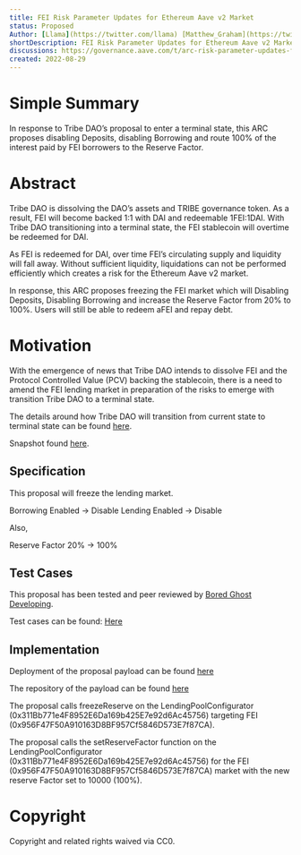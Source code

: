 ```yaml
---
title: FEI Risk Parameter Updates for Ethereum Aave v2 Market
status: Proposed
Author: [Llama](https://twitter.com/llama) [Matthew_Graham](https://twitter.com/Matthew_Graham_) [defijesus.eth](https://twitter.com/eldefijesus)
shortDescription: FEI Risk Parameter Updates for Ethereum Aave v2 Market
discussions: https://governance.aave.com/t/arc-risk-parameter-updates-for-ethereum-aave-v2-market/9393
created: 2022-08-29
---
```


# Simple Summary

In response to Tribe DAO’s proposal to enter a terminal state, this ARC proposes disabling Deposits, disabling Borrowing and route 100% of the interest paid by FEI borrowers to the Reserve Factor.

# Abstract

Tribe DAO is dissolving the DAO’s assets and TRIBE governance token. As a result, FEI will become backed 1:1 with DAI and redeemable 1FEI:1DAI. With Tribe DAO transitioning into a terminal state, the FEI stablecoin will overtime be redeemed for DAI.

As FEI is redeemed for DAI, over time FEI’s circulating supply and liquidity will fall away. Without sufficient liquidity, liquidations can not be performed efficiently which creates a risk for the Ethereum Aave v2 market.

In response, this ARC proposes freezing the FEI market which will Disabling Deposits, Disabling Borrowing and increase the Reserve Factor from 20% to 100%. Users will still be able to redeem aFEI and repay debt. 

# Motivation

With the emergence of news that Tribe DAO intends to dissolve FEI and the Protocol Controlled Value (PCV) backing the stablecoin, there is a need to amend the FEI lending market in preparation of the risks to emerge with transition Tribe DAO to a terminal state.

The details around how Tribe DAO will transition from current state to terminal state can be found [here](https://tribe.fei.money/t/tip-121-proposal-for-the-future-of-the-tribe-dao/4475).

Snapshot found [here](https://snapshot.org/#/aave.eth/proposal/0x19df23070be999efbb7caf6cd35c320eb74dd119bcb15d003dc2e82c2bbd0d94). 

## Specification

This proposal will freeze the lending market. 

Borrowing Enabled → Disable 
Lending Enabled → Disable 

Also,

Reserve Factor 20% → 100%

## Test Cases

This proposal has been tested and peer reviewed by [Bored Ghost Developing](https://twitter.com/bgdlabs).

Test cases can be found: [Here](https://github.com/llama-community/aave-risk-param-updates-fei/blob/main/src/test/ValidationFeiRiskParamsUpdate.sol)

## Implementation

Deployment of the proposal payload can be found [here](https://etherscan.io/address/0xb8fe2a2104afb975240d3d32a7823a01cb74639f#code)

The repository of the payload can be found [here](https://github.com/llama-community/aave-risk-param-updates-fei)
 
The proposal calls freezeReserve on the LendingPoolConfigurator (0x311Bb771e4F8952E6Da169b425E7e92d6Ac45756) targeting FEI (0x956F47F50A910163D8BF957Cf5846D573E7f87CA).

The proposal calls the setReserveFactor function on the LendingPoolConfigurator (0x311Bb771e4F8952E6Da169b425E7e92d6Ac45756) for the FEI (0x956F47F50A910163D8BF957Cf5846D573E7f87CA) market with the new reserve Factor set to 10000 (100%).

# Copyright

Copyright and related rights waived via CC0.
